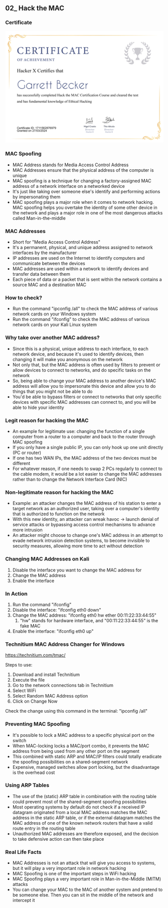 ## 02_ Hack the MAC

### Certificate
!["Certificate"](./02_HackTheMAC.jpg)

### MAC Spoofing
- MAC Address stands for Media Access Control Address
- MAC Addresses ensure that the physical address of the computer is unique
- MAC spoofing is a technique for changing a factory-assigned MAC address of a network interface on a networked device
- It's just like taking over someone else's identify and performing actions by impersonating them
- MAC spoofing plays a major role when it comes to network hacking. MAC spoofing helps you overtake the identity of some other device in the network and plays a major role in one of the most dangerous attacks called Man-in-the-middle

### MAC Addresses
- Short for "Media Access Control Address"
- It's a permanent, physical, and unique address assigned to network interfaces by the manufacturer
- IP addresses are used on the Internet to identify computers and communicate between the devices
- MAC addresses are used within a network to identify devices and transfer data between them
- Each piece of data or a packet that is sent within the network contains a source MAC and a destination MAC

### How to check?
- Run the command "ipconfig /all" to check the MAC address of various network cards on your Windows system
- Run the command "ifconfig" to check the MAC address of various network cards on your Kali Linux system

### Why take over another MAC address?
- Since this is a physical, unique address to each interface, to each network device, and because it's used to identify devices, then changing it will make you anonymous on the network
- Not only that, but the MAC address is often used by filters to prevent or allow devices to connect to networks, and do specific tasks on the network
- So, being able to change your MAC address to another device's MAC address will allow you to impersonate this device and allow you to do things that you might not be able to do
- You'd be able to bypass filters or connect to networks that only specific devices with specific MAC addresses can connect to, and you will be able to hide your identity

### Legit reason for hacking the MAC
- An example for legitimate use: changing the function of a single computer from a router to a computer and back to the router through MAC spoofing
- If you only have a single public IP, you can only hook up one unit directly (PC or router)
- If one has two WAN IPs, the MAC address of the two devices must be different
- For whatever reason, if one needs to swap 2 PCs regularly to connect to the cable modem, it would be a lot easier to change the MAC addresses rather than to change the Network Interface Card (NIC)

### Non-legitimate reason for hacking the MAC
- Example: an attacker changes the MAC address of his station to enter a target network as an authorized user, taking over a computer's identity that is authorized to function on the network
- With this new identity, an attacker can wreak havoc -> launch denial of service attacks or bypassing access control mechanisms to advance more intrusion
- An attacker might choose to change one's MAC address in an attempt to evade network intrusion detection systems, to become invisible to security measures, allowing more time to act without detection

### Changing MAC Addresses on Kali
1. Disable the interface you want to change the MAC address for
2. Change the MAC address
3. Enable the interface

### In Action
1. Run the command "ifconfig"
2. Disable the interface: "ifconfig eth0 down"
3. Change the MAC address: "ifconfig eth0 hw ether 00:11:22:33:44:55"
   1. "hw" stands for hardware interface, and "00:11:22:33:44:55" is the fake MAC
4. Enable the interface: "ifconfig eth0 up"

### Technitium MAC Address Changer for Windows
https://technitium.com/tmac/

Steps to use:
1. Download and install Technitium
2. Execute the file
3. Go to the network connections tab in Technitium
4. Select WiFi
5. Select Random MAC Address option
6. Click on Change Now

Check the change using this command in the terminal: "ipconfig /all"

### Preventing MAC Spoofing
- It's possible to lock a MAC address to a specific physical port on the switch
- When MAC-locking locks a MAC/port combo, it prevents the MAC address from being used from any other port on the segment
- This combined with static ARP and MAC/IP filters could totally eradicate the spoofing possibilities on a shared-segment network
- Expensive, managed switches allow port locking, but the disadvantage is the overhead cost

### Using ARP Tables
- The use of the (static) ARP table in combination with the routing table could prevent most of the shared-segment spoofing possibilities
- Most operating systems by default do not check if a received IP datagram originated from a local MAC address matches the MAC address in the static ARP table, or if the external datagram matches the MAC address of one of the known network routers that have a valid route entry in the routing table
- Unauthorized MAC addresses are therefore exposed, and the decision to take defensive action can then take place

### Real Life Facts
- MAC Addresses is not an attack that will give you access to systems, but it will play a very important role in network hacking
- MAC Spoofing is one of the important steps in WiFi hacking
- MAC Spoofing plays a very important role in Man-in-the-Middle (MITM) attacks
- You can change your MAC to the MAC of another system and pretend to be someone else. Then you can sit in the middle of the network and intercept it